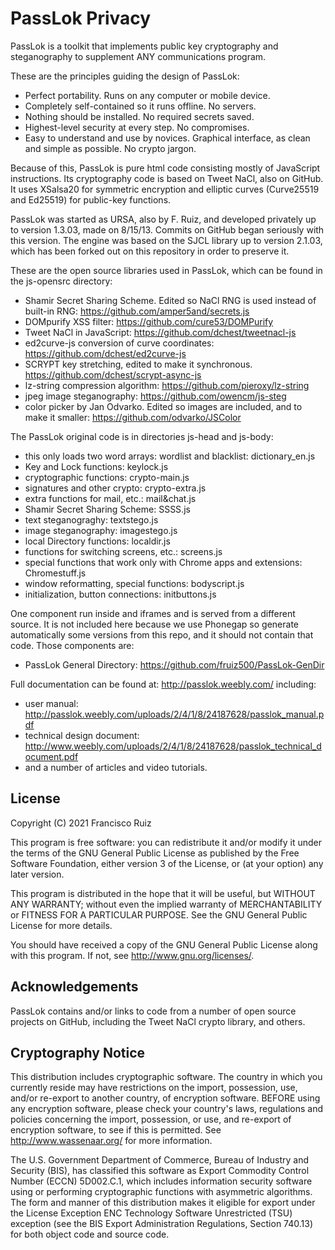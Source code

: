 PassLok Privacy
===============

PassLok is a toolkit that implements public key cryptography and steganography to supplement ANY communications program.

These are the principles guiding the design of PassLok:
* Perfect portability. Runs on any computer or mobile device.
* Completely self-contained so it runs offline. No servers.
* Nothing should be installed. No required secrets saved.
* Highest-level security at every step. No compromises.
* Easy to understand and use by novices. Graphical interface, as clean and simple as possible. No crypto jargon.

Because of this, PassLok is pure html code consisting mostly of JavaScript instructions. Its cryptography code is based on Tweet NaCl, also on GitHub. It uses XSalsa20 for symmetric encryption and elliptic curves (Curve25519 and Ed25519) for public-key functions.

PassLok was started as URSA, also by F. Ruiz, and developed privately up to version 1.3.03, made on 8/15/13. Commits on GitHub began seriously with this version. The engine was based on the SJCL library up to version 2.1.03, which has been forked out on this repository in order to preserve it.

These are the open source libraries used in PassLok, which can be found in the js-opensrc directory:
* Shamir Secret Sharing Scheme. Edited so NaCl RNG is used instead of built-in RNG: https://github.com/amper5and/secrets.js
* DOMpurify XSS filter: https://github.com/cure53/DOMPurify
* Tweet NaCl in JavaScript: https://github.com/dchest/tweetnacl-js
* ed2curve-js conversion of curve coordinates: https://github.com/dchest/ed2curve-js
* SCRYPT key stretching, edited to make it synchronous. https://github.com/dchest/scrypt-async-js
* lz-string compression algorithm: https://github.com/pieroxy/lz-string
* jpeg image steganography: https://github.com/owencm/js-steg
* color picker by Jan Odvarko. Edited so images are included, and to make it smaller: https://github.com/odvarko/JSColor

The PassLok original code is in directories js-head and js-body:
* this only loads two word arrays: wordlist and blacklist: dictionary_en.js
* Key and Lock functions: keylock.js
* cryptographic functions: crypto-main.js
* signatures and other crypto: crypto-extra.js
* extra functions for mail, etc.: mail&chat.js
* Shamir Secret Sharing Scheme: SSSS.js
* text steganograghy: textstego.js
* image steganography: imagestego.js
* local Directory functions: localdir.js
* functions for switching screens, etc.: screens.js
* special functions that work only with Chrome apps and extensions: Chromestuff.js
* window reformatting, special functions: bodyscript.js
* initialization, button connections: initbuttons.js

One component run inside and iframes and is served from a different source. It is not included here because we use Phonegap so generate automatically some versions from this repo, and it should not contain that code. Those components are:
* PassLok General Directory: https://github.com/fruiz500/PassLok-GenDir

Full documentation can be found at: <http://passlok.weebly.com/> including:
* user manual: http://passlok.weebly.com/uploads/2/4/1/8/24187628/passlok_manual.pdf
* technical design document: http://www.weebly.com/uploads/2/4/1/8/24187628/passlok_technical_document.pdf
* and a number of articles and video tutorials.

License
-------

  Copyright (C) 2021 Francisco Ruiz

  This program is free software: you can redistribute it and/or modify
  it under the terms of the GNU General Public License as published by
  the Free Software Foundation, either version 3 of the License, or
  (at your option) any later version.

  This program is distributed in the hope that it will be useful,
  but WITHOUT ANY WARRANTY; without even the implied warranty of
  MERCHANTABILITY or FITNESS FOR A PARTICULAR PURPOSE. See the
  GNU General Public License for more details.

  You should have received a copy of the GNU General Public License
  along with this program. If not, see <http://www.gnu.org/licenses/>.

Acknowledgements
----------------

  PassLok contains and/or links to code from a number of open source
  projects on GitHub, including the Tweet NaCl crypto library, and others.

Cryptography Notice
-------------------

  This distribution includes cryptographic software. The country in
  which you currently reside may have restrictions on the import,
  possession, use, and/or re-export to another country, of encryption
  software. BEFORE using any encryption software, please check your
  country's laws, regulations and policies concerning the import,
  possession, or use, and re-export of encryption software, to see if
  this is permitted. See <http://www.wassenaar.org/> for more
  information.

  The U.S. Government Department of Commerce, Bureau of Industry and
  Security (BIS), has classified this software as Export Commodity
  Control Number (ECCN) 5D002.C.1, which includes information security
  software using or performing cryptographic functions with asymmetric
  algorithms. The form and manner of this distribution makes it
  eligible for export under the License Exception ENC Technology
  Software Unrestricted (TSU) exception (see the BIS Export
  Administration Regulations, Section 740.13) for both object code and
  source code.
